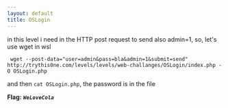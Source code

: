 ```yaml
---
layout: default
title: OSLogin
---
```




in this level i need in the HTTP post request to send also admin=1, so, let's use wget in wsl

```
 wget --post-data="user=admin&pass=bla&admin=1&submit=send" http://trythis0ne.com/levels/levels/web-challanges/OSLogin/index.php -O OSLogin.php 
```
and then `cat OSLogin.php`, the password is in the file

**Flag:** ***`WeLoveCola`***
